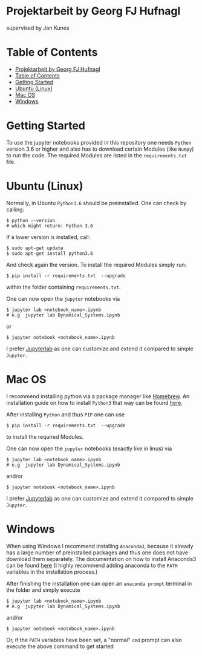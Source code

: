 # Projektarbeit by Georg FJ Hufnagl
supervised by Jan Kunes

# Table of Contents
- [Projektarbeit by Georg FJ Hufnagl](#projektarbeit-by-georg-fj-hufnagl)
- [Table of Contents](#table-of-contents)
- [Getting Started](#getting-started)
- [Ubuntu (Linux)](#ubuntu-linux)
- [Mac OS](#mac-os)
- [Windows](#windows)

# Getting Started
To use the jupyter notebooks provided in this repository one needs `Python` version 3.6 or higher and also has to download certain Modules (like `Numpy`) to run the code. The required Modules are listed in the `requirements.txt` file.

# Ubuntu (Linux)
Normally, in Ubuntu `Python3.6` should be preinstalled. One can check by calling:

    $ python --version
    # which might return: Python 3.6
If a lower version is installed, call:

    $ sudo apt-get update
    $ sudo apt-get install python3.6
And check again the version. To install the required Modules simply run:

    $ pip install -r requirements.txt  --upgrade
within the folder containing `requirements.txt`.

One can now open the `jupyter` notebooks via

    $ jupyter lab <notebook_name>.ipynb
    # e.g  jupyter lab Dynamical_Systems.ipynb
or

    $ jupyter notebook <notebook_name>.ipynb
I prefer [Jupyterlab](https://jupyterlab.readthedocs.io/en/stable/) as one can customize and extend it compared to simple `Jupyter`.

# Mac OS
I recommend installing python via a package manager like [Homebrew](https://brew.sh/). An installation guide on how to install `Python3` that way can be found [here](https://docs.python-guide.org/starting/install3/osx/).

After installing `Python` and thus `PIP` one can use

    $ pip install -r requirements.txt  --upgrade
to install the required Modules.

One can now open the `jupyter` notebooks (exactly like in linus) via

    $ jupyter lab <notebook_name>.ipynb
    # e.g  jupyter lab Dynamical_Systems.ipynb
and/or

    $ jupyter notebook <notebook_name>.ipynb
I prefer [Jupyterlab](https://jupyterlab.readthedocs.io/en/stable/) as one can customize and extend it compared to simple `Jupyter`.

# Windows
When using Windows I recommend installing `Anaconda3`, because it already has a large number of preinstalled packages and thus one does not have download them separately. The documentation on how to install Anaconda3 can be found [here](https://docs.anaconda.com/anaconda/install/windows/) (I highly recommend adding anaconda to the `PATH` variables in the installation process.)

After finishing the installation one can open an `anaconda prompt` terminal in the folder and simply execute

    $ jupyter lab <notebook_name>.ipynb
    # e.g  jupyter lab Dynamical_Systems.ipynb
and/or

    $ jupyter notebook <notebook_name>.ipynb

Or, if the `PATH` variables have been set, a "normal" `cmd` prompt can also execute the above command to get started
